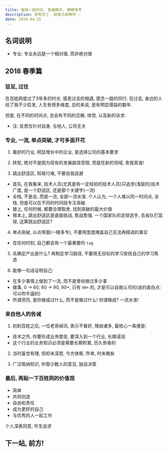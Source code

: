 ```yaml
---
title: 每隔一段时间, 暂缓脚步, 静静思考
description: 思考完了, 就策马奔腾吧 ~
date: 2018-04-25
---
```


## 名词说明

* 专业: 专业永远是一个相对值, 而非绝对值

## 2018 春季篇

### 驻足, 过往

在百姓网度过了3年多的时光. 感恩过去的相遇, 感念一路的同行.
在过去, 身边的人给了我不少启发, 人生有很多维度, 总的来说, 是有明显增益的数年.

但是, 在不同的时间点, 总会有不同的见解, 体悟, 以及新的诉求.

* 注: 反思仅针对自身, 与他人, 公司无关

### 专业, 一流, 单点突破, 才可多面开花

1. 看好的行业, 明显增长中的企业, 是选择公司的基本要求

2. 转型, 绝对不是因为现有的发展路径受阻, 而是在新的领域, 舍我其谁!

3. 跳出舒适区, 知易行难, 不要自我逃避
  - 首先, 在我看来, 技术人员(尤其是有一定经验的技术人员)只追求(浅层的)技术广度, 是一个舒适区, 还是那个关键字(一流)
  - 全栈, 不是会, 而是一流, 全部一流水准. 个人认为, 一个人难以同一时间点, 全栈. 但是可以在不同的时间段专注突破.
  - 接上, 任何时候, 都要合理取舍, 找到突破的最大价值
  - 根本上, 跳出舒适区是直面挑战, 愈战愈强. 一个国家队的足球选手, 去省队打篮球, 这算跳出舒适区?

4. 单点突破, 以点带面(一精多专), 不要用宽度掩盖自己无法再精进的事实
  - 在任何时刻, 自己都会有一个最重要的 `tag`

5. 先确定产出是什么? 再制定学习路径, 不要用无目标的学习安抚自己的学习焦虑

6. 能够一句话证明自己:
  - 在多少事情上做到了一流, 而不是曾经做过多少事
  - 做事, 0 -> 60, 60 -> 90, 90+, 只有 `90+` 的, 才是可以自我认可的(说的直白点: 可以吹牛逼的)
  - 所谓资历, 是你做成过什么, 而不是做过什么! 何谓做成? 一流水准!

### 来自他人的告诫

1. 初到百姓之后, 一位老哥闻讯, 表示不看好, 理由诸多, 最核心一条便是:
  - 技术之外, 你要形成业务壁垒, 要深入到一个行业, 长期浸润
  - 这个行业的业务知识必须是需要长期积累, 历久弥香的

2. 当时虽觉有理, 但却未深思, 今方体察, 所幸, 时未晚矣

3. 广泛吸纳知识, 听取少数人的意见, 独自决策

### 最后, 再贴一下百姓网的价值观

* 简单
* 共同创造
* 自由和责任
* 成为更好的自己
* 与优秀的人一起工作

个人深表同意, 毕生追求

## 下一站, 前方!
